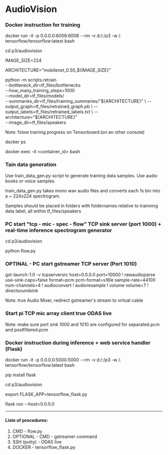 # AudioVision

### Docker instruction for training

docker run -it -p 0.0.0.0:6006:6006 --rm -v d:/:/p3 -w /. tensorflow/tensorflow:latest bash

cd p3/audiovision

IMAGE_SIZE=224

ARCHITECTURE="mobilenet_0.50_${IMAGE_SIZE}"

python -m scripts.retrain \
  --bottleneck_dir=tf_files/bottlenecks \
  --how_many_training_steps=1000 \
  --model_dir=tf_files/models/ \
  --summaries_dir=tf_files/training_summaries/"${ARCHITECTURE}" \
  --output_graph=tf_files/retrained_graph.pb \
  --output_labels=tf_files/retrained_labels.txt \
  --architecture="${ARCHITECTURE}" \
  --image_dir=tf_files/speakers
  
Note: folow training progress on Tensorboard:(on an other console)

docker ps

docker exec -it <container_id> bash

### Tain data generation

Use train_data_gen.py script to generate training data samples. Use audio books or voice samples.

train_data_gen.py takes mono wav audio files and converts each 1s bin into a  ~ 224x224 spectrogram.

Samples should be placed in folders with foldernames relative to trainning data label, all within tf_files/speakers 


### PC start "tcp - mic - spec - flow" TCP sink server (port 1000) + real-time inference spectrogram generator

cd p3/audiovision

python flow.py


### OPTINAL - PC start gstreamer TCP server (Port 1010)

gst-launch-1.0 -v tcpserversrc host=0.0.0.0 port=10000 ! rawaudioparse use-sink-caps=false format=pcm pcm-format=s16le sample-rate=44100 num-channels=4 ! audioconvert ! audioresample ! volume volume=7 ! directsoundsink

Note: true Audio Mixer, redirect gstreamer's stream to virtual cable


### Start pi TCP mic array client true ODAS live
Note: make sure port sink 1000 and 1010 are configured for separated.pcm and postfiltered.pcm 


### Docker instruction during inference + web service handler (Flask)

docker run -it -p 0.0.0.0:5000:5000 --rm -v d:/:/p3 -w /. tensorflow/tensorflow:latest bash

pip install flask

cd p3/audiovision

export FLASK_APP=tensorflow_flask.py

flask run --host=0.0.0.0


----------------------------------------
#### Liste of procedures:
1. CMD - flow.py
2. OPTIONAL - CMD - gstreamer command
3. SSH (putty) - ODAS live
4. DOCKER - tensorflow_flask.py
  






